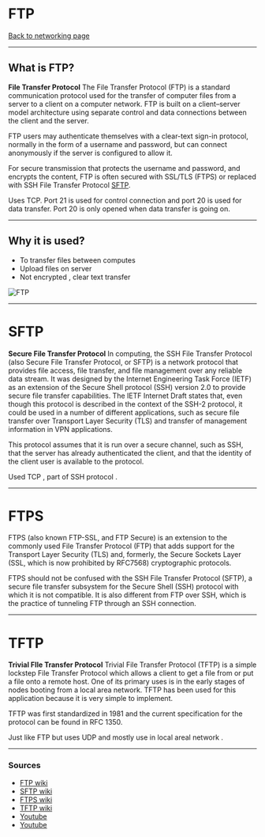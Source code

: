 # FTP
[Back to networking page](../index.md)

---

## What is FTP?
**File Transfer Protocol**
The File Transfer Protocol (FTP) is a standard communication protocol used for the transfer of computer files from a server to a client on a computer network. FTP is built on a client–server model architecture using separate control and data connections between the client and the server. 

FTP users may authenticate themselves with a clear-text sign-in protocol, normally in the form of a username and password, but can connect anonymously if the server is configured to allow it. 

For secure transmission that protects the username and password, and encrypts the content, FTP is often secured with SSL/TLS (FTPS) or replaced with SSH File Transfer Protocol [SFTP](FTP.md#SFTP).

Uses TCP.
Port 21 is used for control connection and port 20 is used for data transfer.
Port 20 is only opened when data transfer is going on.

---

## Why it is used?
- To transfer files between computes
- Upload files on server
- Not encrypted , clear text transfer

![FTP](https://images.ctfassets.net/bg6mjhdcqk2h/3kFoQpGfA7LNgm6kG5lq2W/b93b67522195335aec9c5b172d2e6500/Raysync_FTP_Server.png)

---

# SFTP
**Secure File Transfer Protocol**
In computing, the SSH File Transfer Protocol (also Secure File Transfer Protocol, or SFTP) is a network protocol that provides file access, file transfer, and file management over any reliable data stream. It was designed by the Internet Engineering Task Force (IETF) as an extension of the Secure Shell protocol (SSH) version 2.0 to provide secure file transfer capabilities. The IETF Internet Draft states that, even though this protocol is described in the context of the SSH-2 protocol, it could be used in a number of different applications, such as secure file transfer over Transport Layer Security (TLS) and transfer of management information in VPN applications.

This protocol assumes that it is run over a secure channel, such as SSH, that the server has already authenticated the client, and that the identity of the client user is available to the protocol.

Used TCP , part of SSH protocol .

---

# FTPS
FTPS (also known FTP-SSL, and FTP Secure) is an extension to the commonly used File Transfer Protocol (FTP) that adds support for the Transport Layer Security (TLS) and, formerly, the Secure Sockets Layer (SSL, which is now prohibited by RFC7568) cryptographic protocols.

FTPS should not be confused with the SSH File Transfer Protocol (SFTP), a secure file transfer subsystem for the Secure Shell (SSH) protocol with which it is not compatible. It is also different from FTP over SSH, which is the practice of tunneling FTP through an SSH connection.

---

# TFTP
**Trivial FIle Transfer Protocol**
Trivial File Transfer Protocol (TFTP) is a simple lockstep File Transfer Protocol which allows a client to get a file from or put a file onto a remote host. One of its primary uses is in the early stages of nodes booting from a local area network. TFTP has been used for this application because it is very simple to implement.

TFTP was first standardized in 1981 and the current specification for the protocol can be found in RFC 1350.

Just like FTP but uses UDP and mostly use in local areal network . 

---

### Sources
- [FTP wiki](https://en.wikipedia.org/wiki/File_Transfer_Protocol)
- [SFTP wiki](https://en.wikipedia.org/wiki/SSH_File_Transfer_Protocol)
- [FTPS wiki](https://en.wikipedia.org/wiki/FTPS)
- [TFTP wiki ](https://en.wikipedia.org/wiki/Trivial_File_Transfer_Protocol)
- [Youtube](https://youtu.be/tOj8MSEIbfA)
- [Youtube](https://youtu.be/L9aZpg0ip70)